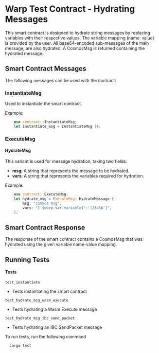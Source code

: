 
# Warp Test Contract - Hydrating Messages

This smart contract is designed to hydrate string messages by replacing variables with their respective values. The variable mapping (name: value) is provided by the user. All base64-encoded sub-messages of the main message, are also hydrated. A CosmosMsg is returned containing the hydrated message.

## Smart Contract Messages

The following messages can be used with the contract:

### InstantiateMsg

Used to instantiate the smart contract.

Example:

```rust
    use contract::InstantiateMsg;
    let instantiate_msg = InstantiateMsg {};
```


### ExecuteMsg

#### HydrateMsg
This variant is used for message hydration, taking two fields:

- **msg**: A string that represents the message to be hydrated.
- **vars**: A string that represents the variables required for hydration.

Example:

```rust
    use contract::ExecuteMsg;
    let hydrate_msg = ExecuteMsg::HydrateMessage {
        msg: "cosmos msg",
        vars: "['$warp.var.variable1':'123456']",
    };
```
## Smart Contract Response

The response of the smart contract contains a CosmosMsg that was hydrated using the given variable name-value mapping.


## Running Tests

#### Tests

```test_instantiate```
- Tests instantiating the smart contract

```test_hydrate_msg_wasm_execute```
- Tests hydrating a Wasm Execute message

```test_hydrate_msg_ibc_send_packet```
- Tests hydrating an IBC SendPacket message

To run tests, run the following command

```bash
  cargo test
```

